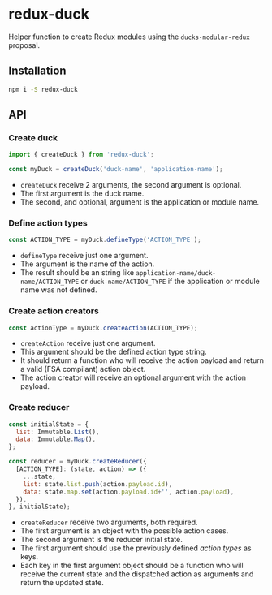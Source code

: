 # redux-duck
Helper function to create Redux modules using the `ducks-modular-redux` proposal.

## Installation
```bash
npm i -S redux-duck
```

## API
### Create duck
```javascript
import { createDuck } from 'redux-duck';

const myDuck = createDuck('duck-name', 'application-name');
```
* `createDuck` receive 2 arguments, the second argument is optional.
* The first argument is the duck name.
* The second, and optional, argument is the application or module name.

### Define action types
```javascript
const ACTION_TYPE = myDuck.defineType('ACTION_TYPE');
```
* `defineType` receive just one argument.
* The argument is the name of the action.
* The result should be an string like `application-name/duck-name/ACTION_TYPE` or `duck-name/ACTION_TYPE` if the application or module name was not defined.

### Create action creators
```javascript
const actionType = myDuck.createAction(ACTION_TYPE);
```
* `createAction` receive just one argument.
* This argument should be the defined action type string.
* It should return a function who will receive the action payload and return a valid (FSA compilant) action object.
* The action creator will receive an optional argument with the action payload.

### Create reducer
```javascript
const initialState = {
  list: Immutable.List(),
  data: Immutable.Map(),
};

const reducer = myDuck.createReducer({
  [ACTION_TYPE]: (state, action) => ({
    ...state,
    list: state.list.push(action.payload.id),
    data: state.map.set(action.payload.id+'', action.payload),
  }),
}, initialState);
```
* `createReducer` receive two arguments, both required.
* The first argument is an object with the possible action cases.
* The second argument is the reducer initial state.
* The first argument should use the previously defined *action types* as keys.
* Each key in the first argument object should be a function who will receive the current state and the dispatched action as arguments and return the updated state.

